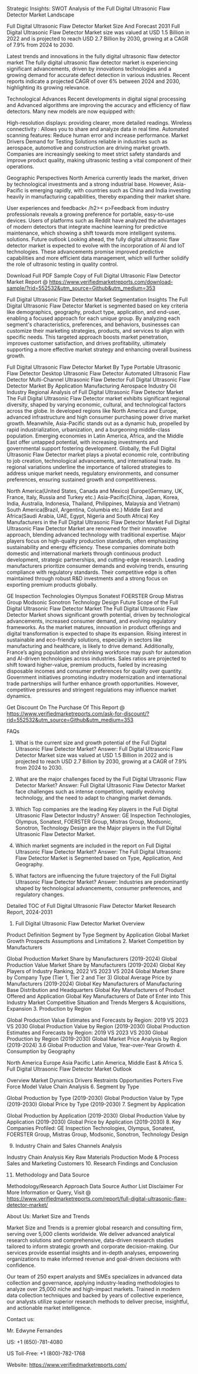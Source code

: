 Strategic Insights: SWOT Analysis of the Full Digital Ultrasonic Flaw Detector Market Landscape


Full Digital Ultrasonic Flaw Detector Market Size And Forecast 2031
Full Digital Ultrasonic Flaw Detector Market size was valued at USD 1.5 Billion in 2022 and is projected to reach USD 2.7 Billion by 2030, growing at a CAGR of 7.9% from 2024 to 2030.

Latest trends and innovations in the fully digital ultrasonic flaw detector market
The fully digital ultrasonic flaw detector market is experiencing significant advancements, driven by innovations technologies and a growing demand for accurate defect detection in various industries. Recent reports indicate a projected CAGR of over 6% between 2024 and 2030, highlighting its growing relevance.

Technological Advances
Recent developments in digital signal processing and Advanced algorithms are improving the accuracy and efficiency of flaw detectors. Many new models are now equipped with:

High-resolution displays: providing clearer, more detailed readings.
Wireless connectivity : Allows you to share and analyze data in real time.
Automated scanning features: Reduce human error and increase performance.
Market Drivers
Demand for Testing Solutions reliable in industries such as aerospace, automotive and construction are driving market growth. Companies are increasingly seeking to meet strict safety standards and improve product quality, making ultrasonic testing a vital component of their operations.

Geographic Perspectives
North America currently leads the market, driven by technological investments and a strong industrial base. However, Asia-Pacific is emerging rapidly, with countries such as China and India investing heavily in manufacturing capabilities, thereby expanding their market share.

User experiences and feedback< /h2>< p>Feedback from industry professionals reveals a growing preference for portable, easy-to-use devices. Users of platforms such as Reddit have analyzed the advantages of modern detectors that integrate machine learning for predictive maintenance, which showing a shift towards more intelligent systems. solutions.
Future outlook
Looking ahead, the fully digital ultrasonic flaw detector market is expected to evolve with the incorporation of AI and IoT technologies. These advancements promise improved predictive capabilities and more efficient data management, which will further solidify the role of ultrasonic testing in quality control.

Download Full PDF Sample Copy of Full Digital Ultrasonic Flaw Detector Market Report @ https://www.verifiedmarketreports.com/download-sample/?rid=552532&utm_source=Github&utm_medium=353

Full Digital Ultrasonic Flaw Detector Market Segmentation Insights
The Full Digital Ultrasonic Flaw Detector Market is segmented based on key criteria like demographics, geography, product type, application, and end-user, enabling a focused approach for each unique group. By analyzing each segment's characteristics, preferences, and behaviors, businesses can customize their marketing strategies, products, and services to align with specific needs. This targeted approach boosts market penetration, improves customer satisfaction, and drives profitability, ultimately supporting a more effective market strategy and enhancing overall business growth.

Full Digital Ultrasonic Flaw Detector Market By Type
Portable Ultrasonic Flaw Detector
Desktop Ultrasonic Flaw Detector
Automated Ultrasonic Flaw Detector
Multi-Channel Ultrasonic Flaw Detector
Full Digital Ultrasonic Flaw Detector Market By Application
Manufacturing
Aerospace Industry
Oil Industry
Regional Analysis of Full Digital Ultrasonic Flaw Detector Market
The Full Digital Ultrasonic Flaw Detector market exhibits significant regional diversity, shaped by varying economic, cultural, and technological factors across the globe. In developed regions like North America and Europe, advanced infrastructure and high consumer purchasing power drive market growth. Meanwhile, Asia-Pacific stands out as a dynamic hub, propelled by rapid industrialization, urbanization, and a burgeoning middle-class population. Emerging economies in Latin America, Africa, and the Middle East offer untapped potential, with increasing investments and governmental support fostering development. Globally, the Full Digital Ultrasonic Flaw Detector market plays a pivotal economic role, contributing to job creation, technological advancements, and international trade. Its regional variations underline the importance of tailored strategies to address unique market needs, regulatory environments, and consumer preferences, ensuring sustained growth and competitiveness.

North America(United States, Canada and Mexico)
Europe(Germany, UK, France, Italy, Russia and Turkey etc.)
Asia-Pacific(China, Japan, Korea, India, Australia, Indonesia, Thailand, Philippines, Malaysia and Vietnam)
South America(Brazil, Argentina, Columbia etc.)
Middle East and Africa(Saudi Arabia, UAE, Egypt, Nigeria and South Africa)
Key Manufacturers in the Full Digital Ultrasonic Flaw Detector Market
Full Digital Ultrasonic Flaw Detector Market are renowned for their innovative approach, blending advanced technology with traditional expertise. Major players focus on high-quality production standards, often emphasizing sustainability and energy efficiency. These companies dominate both domestic and international markets through continuous product development, strategic partnerships, and cutting-edge research. Leading manufacturers prioritize consumer demands and evolving trends, ensuring compliance with regulatory standards. Their competitive edge is often maintained through robust R&D investments and a strong focus on exporting premium products globally.

GE Inspection Technologies
Olympus
Sonatest
FOERSTER Group
Mistras Group
Modsonic
Sonotron
Technology Design
Future Scope of the Full Digital Ultrasonic Flaw Detector Market
The Full Digital Ultrasonic Flaw Detector Market shows significant growth potential, driven by technological advancements, increased consumer demand, and evolving regulatory frameworks. As the market matures, innovation in product offerings and digital transformation is expected to shape its expansion. Rising interest in sustainable and eco-friendly solutions, especially in sectors like manufacturing and healthcare, is likely to drive demand. Additionally, France’s aging population and shrinking workforce may push for automation and AI-driven technologies across industries. Sales ratios are projected to shift toward higher-value, premium products, fueled by increasing disposable incomes and consumer preferences for quality over quantity. Government initiatives promoting industry modernization and international trade partnerships will further enhance growth opportunities. However, competitive pressures and stringent regulations may influence market dynamics.

Get Discount On The Purchase Of This Report @ https://www.verifiedmarketreports.com/ask-for-discount/?rid=552532&utm_source=Github&utm_medium=353

FAQs
1. What is the current size and growth potential of the Full Digital Ultrasonic Flaw Detector Market?
Answer: Full Digital Ultrasonic Flaw Detector Market size was valued at USD 1.5 Billion in 2022 and is projected to reach USD 2.7 Billion by 2030, growing at a CAGR of 7.9% from 2024 to 2030.

2. What are the major challenges faced by the Full Digital Ultrasonic Flaw Detector Market?
Answer: Full Digital Ultrasonic Flaw Detector Market face challenges such as intense competition, rapidly evolving technology, and the need to adapt to changing market demands.

3. Which Top companies are the leading Key players in the Full Digital Ultrasonic Flaw Detector Industry?
Answer: GE Inspection Technologies, Olympus, Sonatest, FOERSTER Group, Mistras Group, Modsonic, Sonotron, Technology Design are the Major players in the Full Digital Ultrasonic Flaw Detector Market.

4. Which market segments are included in the report on Full Digital Ultrasonic Flaw Detector Market?
Answer: The Full Digital Ultrasonic Flaw Detector Market is Segmented based on Type, Application, And Geography.

5. What factors are influencing the future trajectory of the Full Digital Ultrasonic Flaw Detector Market?
Answer: Industries are predominantly shaped by technological advancements, consumer preferences, and regulatory changes.

Detailed TOC of Full Digital Ultrasonic Flaw Detector Market Research Report, 2024-2031
1. Full Digital Ultrasonic Flaw Detector Market Overview

Product Definition
Segment by Type
Segment by Application
Global Market Growth Prospects
Assumptions and Limitations
2. Market Competition by Manufacturers

Global Production Market Share by Manufacturers (2019-2024)
Global Production Value Market Share by Manufacturers (2019-2024)
Global Key Players of Industry Ranking, 2022 VS 2023 VS 2024
Global Market Share by Company Type (Tier 1, Tier 2 and Tier 3)
Global Average Price by Manufacturers (2019-2024)
Global Key Manufacturers of Manufacturing Base Distribution and Headquarters
Global Key Manufacturers of Product Offered and Application
Global Key Manufacturers of Date of Enter into This Industry
Market Competitive Situation and Trends
Mergers & Acquisitions, Expansion
3. Production by Region

Global Production Value Estimates and Forecasts by Region: 2019 VS 2023 VS 2030
Global Production Value by Region (2019-2030)
Global Production Estimates and Forecasts by Region: 2019 VS 2023 VS 2030
Global Production by Region (2019-2030)
Global Market Price Analysis by Region (2019-2024) 3.6 Global Production and Value, Year-over-Year Growth
4. Consumption by Geography

North America
Europe
Asia Pacific
Latin America, Middle East & Africa
5. Full Digital Ultrasonic Flaw Detector Market Outlook

Overview
Market Dynamics
Drivers
Restraints
Opportunities
Porters Five Force Model
Value Chain Analysis 
6. Segment by Type

Global Production by Type (2019-2030)
Global Production Value by Type (2019-2030)
Global Price by Type (2019-2030)
7. Segment by Application

Global Production by Application (2019-2030)
Global Production Value by Application (2019-2030)
Global Price by Application (2019-2030)
8. Key Companies Profiled: GE Inspection Technologies, Olympus, Sonatest, FOERSTER Group, Mistras Group, Modsonic, Sonotron, Technology Design

9. Industry Chain and Sales Channels Analysis

Industry Chain Analysis
Key Raw Materials
Production Mode & Process
Sales and Marketing
Customers
10. Research Findings and Conclusion

11. Methodology and Data Source

Methodology/Research Approach
Data Source
Author List
Disclaimer
For More Information or Query, Visit @ https://www.verifiedmarketreports.com/report/full-digital-ultrasonic-flaw-detector-market/

About Us: Market Size and Trends

Market Size and Trends is a premier global research and consulting firm, serving over 5,000 clients worldwide. We deliver advanced analytical research solutions and comprehensive, data-driven research studies tailored to inform strategic growth and corporate decision-making. Our services provide essential insights and in-depth analyses, empowering organizations to make informed revenue and goal-driven decisions with confidence.

Our team of 250 expert analysts and SMEs specializes in advanced data collection and governance, applying industry-leading methodologies to analyze over 25,000 niche and high-impact markets. Trained in modern data collection techniques and backed by years of collective experience, our analysts utilize superior research methods to deliver precise, insightful, and actionable market intelligence.

Contact us:

Mr. Edwyne Fernandes

US: +1 (650)-781-4080

US Toll-Free: +1 (800)-782-1768

Website: https://www.verifiedmarketreports.com/

